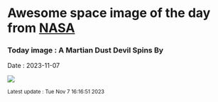 
# Awesome space image of the day from [NASA](https://api.nasa.gov/)

### Today image : A Martian Dust Devil Spins By
Date : 2023-11-07

![](https://www.youtube.com/embed/xB3QIEkNJgs?rel=0)

<small>Latest update : Tue Nov  7 16:16:51 2023</small>
        